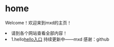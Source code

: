 # home
Welcome！欢迎来到mxd的主页！
<li>请到各个网站查看全部内容！
<li>1.hello<a href="https://windows-linux-bili.github.io/hello/">hello入口</a>
  持续更新中——mxd 感谢：github
